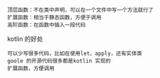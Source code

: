 
```
顶层函数：不在类中声明，可以在一个文件中写一个方法就行了
扩展函数：相当于静态函数，方便于调用
高阶函数：在函数中插入一段代码
```
kotlin 的好处
```
可以少写很多代码，比如在使用let、apply，还有实体类
goole 的开源代码很多都是kotlin 实现的
扩展函数，方便调用

```